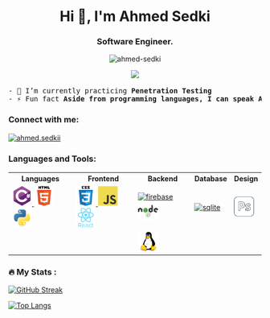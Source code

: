 <h1 align="center">Hi 👋, I'm Ahmed Sedki</h1>
<h3 align="center">Software Engineer.</h3>
<p align="center">
  <img src="https://komarev.com/ghpvc/?username=ahmed-sedki&label=Profile%20views&color=0e75b6&style=flat" alt="ahmed-sedki" />
</p>
<div id="header" align="center">
  <img src="https://media.giphy.com/media/SHjOSDkKZ18qOHA5B5/giphy.gif" width="200"/>
</div>
<!-- <p align="left"><a href="https://github.com/ryo-ma/github-profile-trophy"><img src="https://github-profile-trophy.vercel.app/?username=ahmed-sedki" alt="ahmed-sedki" /></a></p> -->
<pre>
- 🌱 I’m currently practicing <b>Penetration Testing</b> 
- ⚡ Fun fact <b>Aside from programming languages, I can speak Arabic, English, and Turkish</b>
</pre>
<h3 align="left">Connect with me:</h3>
<p align="left">
  <a href="https://instagram.com/ahmed.sedkii" target="blank">
    <img align="center" src="https://raw.githubusercontent.com/rahuldkjain/github-profile-readme-generator/master/src/images/icons/Social/instagram.svg" alt="ahmed.sedkii" height="30" width="40" />
  </a>
</p>
<h3 align="left">Languages and Tools:</h3>
<table>
  <tr>
    <th>Languages</th>
    <th>Frontend</th>
    <th>Backend</th>
    <th>Database</th>
    <th>Design</th>
  </tr>
  <tr>
    <td>
      <a href="https://www.w3schools.com/cs/" target="_blank" rel="noreferrer">
        <img src="https://raw.githubusercontent.com/devicons/devicon/master/icons/csharp/csharp-original.svg" alt="csharp" width="40" height="40" />
      </a>
      <a href="https://www.w3.org/html/" target="_blank" rel="noreferrer">
        <img src="https://raw.githubusercontent.com/devicons/devicon/master/icons/html5/html5-original-wordmark.svg" alt="html5" width="40" height="40" />
      </a>
      <a href="https://www.python.org" target="_blank" rel="noreferrer">
        <img src="https://raw.githubusercontent.com/devicons/devicon/master/icons/python/python-original.svg" alt="python" width="40" height="40" />
      </a>
    </td>
    <td>
      <a href="https://www.w3schools.com/css/" target="_blank" rel="noreferrer">
        <img src="https://raw.githubusercontent.com/devicons/devicon/master/icons/css3/css3-original-wordmark.svg" alt="css3" width="40" height="40" />
      </a>
      <a href="https://developer.mozilla.org/en-US/docs/Web/JavaScript" target="_blank" rel="noreferrer">
        <img src="https://raw.githubusercontent.com/devicons/devicon/master/icons/javascript/javascript-original.svg" alt="javascript" width="40" height="40" />
      </a>
      <a href="https://reactjs.org/" target="_blank" rel="noreferrer">
        <img src="https://raw.githubusercontent.com/devicons/devicon/master/icons/react/react-original-wordmark.svg" alt="react" width="40" height="40" />
      </a>
    </td>
    <td>
      <a href="https://firebase.google.com/" target="_blank" rel="noreferrer">
        <img src="https://www.vectorlogo.zone/logos/firebase/firebase-icon.svg" alt="firebase" width="40" height="40" />
      </a>
      <a href="https://nodejs.org" target="_blank" rel="noreferrer">
        <img src="https://raw.githubusercontent.com/devicons/devicon/master/icons/nodejs/nodejs-original-wordmark.svg" alt="nodejs" width="40" height="40" />
      </a>
    </td>
    <td>
      <a href="https://www.sqlite.org/" target="_blank" rel="noreferrer">
        <img src="https://www.vectorlogo.zone/logos/sqlite/sqlite-icon.svg" alt="sqlite" width="40" height="40" />
      </a>
    </td>
    <td>
      <a href="https://www.photoshop.com/en" target="_blank" rel="noreferrer">
        <img src="https://raw.githubusercontent.com/devicons/devicon/master/icons/photoshop/photoshop-line.svg" alt="photoshop" width="40" height="40" />
      </a>
    </td>
  </tr>
  <tr>
    <td></td>
    <td></td>
    <td>
      <a href="https://www.linux.org/" target="_blank" rel="noreferrer">
        <img src="https://raw.githubusercontent.com/devicons/devicon/master/icons/linux/linux-original.svg" alt="linux" width="40" height="40" />
      </a>
    </td>
    <td></td>
    <td></td>
  </tr>
</table>



### :fire: My Stats :
[![GitHub Streak](https://streak-stats.demolab.com/?user=Ahmed-Sedki)](https://git.io/streak-stats)

[![Top Langs](https://github-readme-stats.vercel.app/api/top-langs/?username=ahmed-sedki&layout=compact&theme=vision-friendly-dark)](https://github.com/anuraghazra/github-readme-stats)

<!-- <p>[![GitHub Streak](https://streak-stats.demolab.com/?user=DenverCoder1&theme=dark)](https://git.io/streak-stats)</p> -->
<!--
**Ahmed-Sedki/Ahmed-Sedki** is a ✨ _special_ ✨ repository because its `README.md` (this file) appears on your GitHub profile.

Here are some ideas to get you started:

- 🔭 I’m currently working on ...
- 🌱 I’m currently learning ...
- 👯 I’m looking to collaborate on ...
- 🤔 I’m looking for help with ...
- 💬 Ask me about ...
- 📫 How to reach me: ...
- 😄 Pronouns: ...
- ⚡ Fun fact: ...
-->
